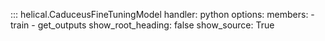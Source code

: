::: helical.CaduceusFineTuningModel
    handler: python
    options:
      members:
        - train
        - get_outputs
      show_root_heading: false
      show_source: True